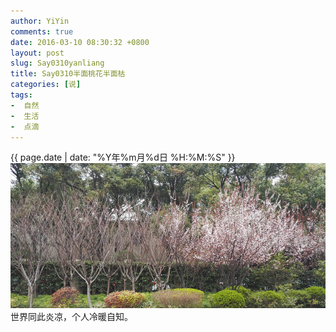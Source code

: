 ```yaml
---
author: YiYin
comments: true
date: 2016-03-10 08:30:32 +0800
layout: post
slug: Say0310yanliang
title: Say0310半面桃花半面枯
categories: [说]
tags:
-  自然
-  生活
-  点滴
---
```

<div class="saying">
<div class="timestamp">{{ page.date | date: "%Y年%m月%d日 %H:%M:%S" }}</div>
<img src="/public/images/yanliang.jpg"/>
世界同此炎凉，个人冷暖自知。
</div>
